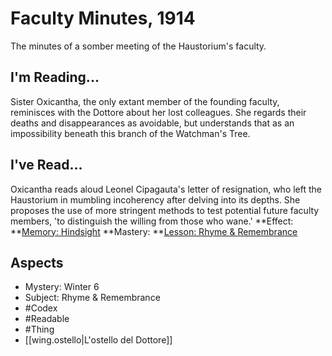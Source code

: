 # Faculty Minutes, 1914
The minutes of a somber meeting of the Haustorium's faculty. 
## I'm Reading...
Sister Oxicantha, the only extant member of the founding faculty, reminisces with the Dottore about her lost colleagues. She regards their deaths and disappearances as avoidable, but understands that as an impossibility beneath this branch of the Watchman's Tree.
## I've Read...
Oxicantha reads aloud Leonel Cipagauta's letter of resignation, who left the Haustorium in mumbling incoherency after delving into its depths. She proposes the use of more stringent methods to test potential future faculty members, 'to distinguish the willing from those who wane.'
**Effect: **[Memory: Hindsight](https://uadaf.theevilroot.xyz/rowenarium/element/mem.hindsight)
**Mastery: **[Lesson: Rhyme & Remembrance](https://uadaf.theevilroot.xyz/rowenarium/element/x.rhyme.remembrance)
## Aspects
- Mystery: Winter 6
- Subject: Rhyme & Remembrance
- #Codex
- #Readable
- #Thing
- [[wing.ostello|L'ostello del Dottore]]